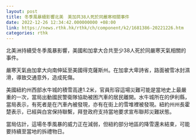 ```yaml
---
layout: post
title: 冬季風暴續影響北美　美加共38人死於同嚴寒相關事件
date: 2022-12-26 12:34:42.000000000 +08:00
link: https://news.rthk.hk/rthk/ch/component/k2/1681386-20221226.htm
categories: rthk
---
```


北美洲持續受冬季風暴影響，美國和加拿大合共至少38人死於同嚴寒天氣相關的事件。

嚴寒天氣由加拿大向南伸延至美國得克薩斯州。在加拿大卑詩省，路面被雪冰封濕滑，導致交通意外，造成死傷。

美國紐約州西部水牛城的積雪高達1.2米，官員形容這場災難可能是當地史上最嚴重的一次，當局出動國民警衛隊協助被困汽車的居民離開。水牛城所在的伊利縣，當局表示，有死者是在汽車內被發現，亦有在街上的雪堆裡被發現。紐約州州長霍楚表示，已經與白宮保持聯繫，拜登政府支持當地要求宣布聯邦災難狀態。

當局估計，這場冬季風暴的威力正在減弱，但紐約部分地區的降雪還未結束，可能要持續至當地的拆禮物日。
